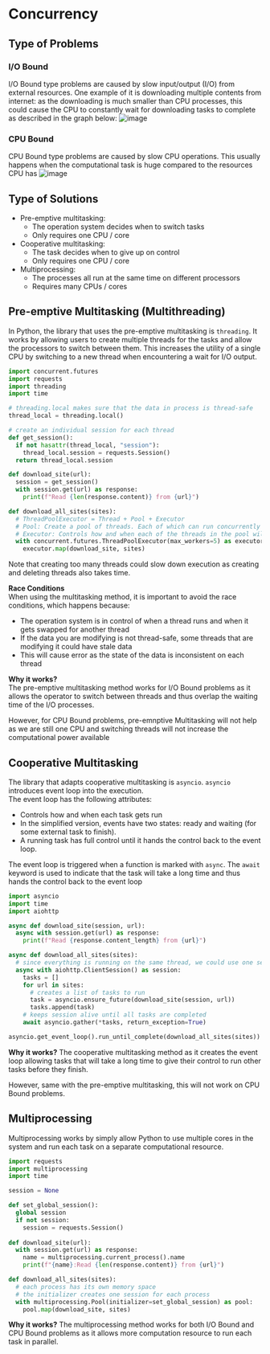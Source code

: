 # Concurrency

## Type of Problems
### I/O Bound
I/O Bound type problems are caused by slow input/output (I/O) from external resources. One example of it is downloading multiple contents
from internet: as the downloading is much smaller than CPU processes, this could cause the CPU to constantly wait for downloading tasks to
complete as described in the graph below:
![image](https://user-images.githubusercontent.com/30107576/93652006-5ac72f00-f9c8-11ea-8fd9-3be6b10642e8.png)

### CPU Bound
CPU Bound type problems are caused by slow CPU operations. This usually happens when the computational task is huge compared to the resources CPU has
![image](https://user-images.githubusercontent.com/30107576/93652136-d032ff80-f9c8-11ea-874c-5b492c9a902b.png)

## Type of Solutions
- Pre-emptive multitasking:
  - The operation system decides when to switch tasks
  - Only requires one CPU / core
- Cooperative multitasking:
  - The task decides when to give up on control
  - Only requires one CPU / core
- Multiprocessing:
  - The processes all run at the same time on different processors
  - Requires many CPUs / cores

## Pre-emptive Multitasking (Multithreading)
In Python, the library that uses the pre-emptive multitasking is `threading`. It works by allowing users to create multiple threads for the tasks and 
allow the processors to switch between them. This increases the utility of a single CPU by switching to a new thread when encountering a wait for I/O output.
```Python
import concurrent.futures
import requests
import threading
import time

# threading.local makes sure that the data in process is thread-safe
thread_local = threading.local()

# create an individual session for each thread
def get_session():
  if not hasattr(thread_local, "session"):
    thread_local.session = requests.Session()
  return thread_local.session

def download_site(url):
  session = get_session()
  with session.get(url) as response:
    print(f"Read {len(response.content)} from {url}")

def download_all_sites(sites):
  # ThreadPoolExecutor = Thread + Pool + Executor
  # Pool: Create a pool of threads. Each of which can run concurrently
  # Executor: Controls how and when each of the threads in the pool will run
  with concurrent.futures.ThreadPoolExecutor(max_workers=5) as executor:
    executor.map(download_site, sites)
```

Note that creating too many threads could slow down execution as creating and deleting threads also takes time.

**Race Conditions**\
When using the multitasking method, it is important to avoid the race conditions, which happens because:
- The operation system is in control of when a thread runs and when it gets swapped for another thread
- If the data you are modifying is not thread-safe, some threads that are modifying it could have stale data
- This will cause error as the state of the data is inconsistent on each thread

**Why it works?**\
The pre-emptive multitasking method works for I/O Bound problems as it allows the operator to switch between threads and thus overlap the waiting time of the 
I/O processes.

However, for CPU Bound problems, pre-emnptive Multitasking will not help as we are still one CPU and switching threads will not increase the computational power available

## Cooperative Multitasking
The library that adapts cooperative multitasking is `asyncio`. `asyncio` introduces event loop into the execution. \
The event loop has the following attributes: 
- Controls how and when each task gets run
- In the simplified version, events have two states: ready and waiting (for some external task to finish).
- A running task has full control until it hands the control back to the event loop.

The event loop is triggered when a function is marked with `async`. The `await` keyword is used to indicate that the task will take a long time and thus hands the control
back to the event loop

```Python
import asyncio
import time
import aiohttp

async def download_site(session, url):
  async with session.get(url) as response:
    print(f"Read {response.content_length} from {url}")

async def download_all_sites(sites):
  # since everything is running on the same thread, we could use one session safely
  async with aiohttp.ClientSession() as session:
    tasks = []
    for url in sites:
      # creates a list of tasks to run
      task = asyncio.ensure_future(download_site(session, url))
      tasks.append(task)
    # keeps session alive until all tasks are completed
    await asyncio.gather(*tasks, return_exception=True)

asyncio.get_event_loop().run_until_complete(download_all_sites(sites))
```
**Why it works?**
The cooperative multitasking method as it creates the event loop allowing tasks that will take a long time to give their control to run other tasks before they finish.

However, same with the pre-emptive multitasking, this will not work on CPU Bound problems.

## Multiprocessing
Multiprocessing works by simply allow Python to use multiple cores in the system and run each task on a separate computational resource.

```Python
import requests
import multiprocessing
import time

session = None

def set_global_session():
  global session
  if not session:
    session = requests.Session()
    
def download_site(url):
  with session.get(url) as response:
    name = multiprocessing.current_process().name
    print(f"{name}:Read {len(response.content)} from {url}")

def download_all_sites(sites):
  # each process has its own memory space
  # the initializer creates one session for each process
  with multiprocessing.Pool(initializer=set_global_session) as pool:
    pool.map(download_site, sites)
```

**Why it works?**
The multiprocessing method works for both I/O Bound and CPU Bound problems as it allows more computation resource to run each task in parallel.
